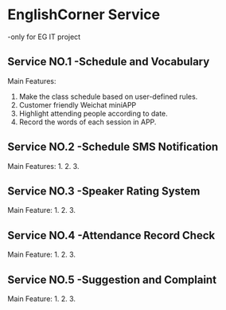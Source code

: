 # EnglishCorner Service 
-only for EG IT project

## Service NO.1 -Schedule and Vocabulary

Main Features:
1. Make the class schedule based on user-defined rules.
2. Customer friendly Weichat miniAPP
3. Highlight attending people according to date. 
4. Record the words of each session in APP.


## Service NO.2 -Schedule SMS Notification

Main Features:
1.
2.
3.

## Service NO.3 -Speaker Rating System

Main Feature:
1.
2.
3.

## Service NO.4 -Attendance Record Check

Main Feature:
1.
2.
3.

## Service NO.5 -Suggestion and Complaint

Main Feature:
1.
2.
3.
